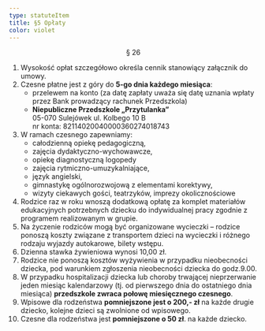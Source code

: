```yaml
---
type: statuteItem
title: §5 Opłaty
color: violet
---
```


<span style="text-align: center; display: block;">§ 26</span>

1. Wysokość opłat szczegółowo określa cennik stanowiący załącznik do umowy.
2. Czesne płatne jest z góry do **5-go dnia każdego miesiąca**:
   - przelewem na konto (za datę zapłaty uważa się datę uznania wpłaty przez Bank prowadzący rachunek Przedszkola)
   - **Niepubliczne Przedszkole „Przytulanka”**\
     05-070 Sulejówek ul. Kolbego 10 B\
     nr konta: 82114020040000360274018743
3. W ramach czesnego zapewniamy:
   - całodzienną opiekę pedagogiczną,
   - zajęcia dydaktyczno-wychowawcze,
   - opiekę diagnostyczną logopedy
   - zajęcia rytmiczno-umuzykalniające,
   - język angielski,
   - gimnastykę ogólnorozwojową z elementami korektywy,
   - wizyty ciekawych gości, teatrzyków, imprezy okolicznościowe
4. Rodzice raz w roku wnoszą dodatkową opłatę za komplet materiałów edukacyjnych potrzebnych dziecku do indywidualnej pracy zgodnie z programem realizowanym w grupie.
5. Na życzenie rodziców mogą być organizowane wycieczki – rodzice ponoszą koszty związane z transportem dzieci na wycieczki i różnego rodzaju wyjazdy autokarowe, bilety wstępu.
6. Dzienna stawka żywieniowa wynosi 10,00 zł.
7. Rodzice nie ponoszą kosztów wyżywienia w przypadku nieobecności dziecka, pod warunkiem zgłoszenia nieobecności dziecka do godz.9.00.
8. W przypadku hospitalizacji dziecka lub choroby trwającej nieprzerwanie jeden miesiąc kalendarzowy (tj. od pierwszego dnia do ostatniego dnia miesiąca) **przedszkole zwraca połowę miesięcznego czesnego**.
9. Wpisowe dla rodzeństwa **pomniejszone jest o 200,- zł** na każde drugie dziecko, kolejne dzieci są zwolnione od wpisowego.
10. Czesne dla rodzeństwa jest **pomniejszone o 50 zł**. na każde dziecko.

